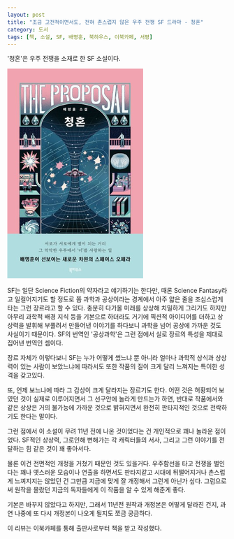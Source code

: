 ```yaml
---
layout: post
title: "조금 고전적이면서도, 전혀 촌스럽지 않은 우주 전쟁 SF 드라마 - 청혼"
category: 도서
tags: [책, 소설, SF, 배명훈, 북하우스, 이북카페, 서평]
---
```


'청혼'은
우주 전쟁을 소재로 한 SF 소설이다.

![표지](/images/book/the-proposal-book.jpg)

SF는 일단 Science Fiction의 약자라고 얘기하기는 한다만,
때론 Science Fantasy라고 일컬어지기도 할 정도로
쫌 과학과 공상이라는 경계에서 아주 얇은 줄을 조심스럽게 타는 그런 장르라고 할 수 있다.
충분히 다가올 미래를 상상해 치밀하게 그리기도 하지만
아무리 과학적 배경 지식 등을 기본으로 하더라도
거기에 픽션적 아이디어를 더하고 상상력을 발휘해 부풀려서
만들어낸 이야기를 하다보니 과학을 넘어 공상에 가까운 것도 사실이기 때문이다.
SF의 번역인 '공상과학'은 그런 점에서 실로 장르의 특성을 제대로 집어낸 번역인 셈이다.

장르 자체가 이렇다보니
SF는 누가 어떻게 썼느냐 뿐 아니라
얼마나 과학적 상식과 상상력이 있는 사람이 보았느냐에 따라서도
또한 작품의 질이 크게 달리 느껴지는 특이한 성격을 갖고있다.

또, 언제 보느냐에 따라 그 감상이 크게 달라지는 장르기도 한다.
어떤 것은 허황되어 보였던 것이 실제로 이루어지면서 그 선구안에 놀라게 만드는가 하면,
반대로 작품에서와 같은 상상은 거의 불가능에 가까운 것으로 밝혀지면서
완전히 판타지적인 것으로 전락하기도 한다는 말이다.

그런 점에서 이 소설이 무려 11년 전에 나온 것이었다는 건
개인적으로 꽤나 놀라운 점이었다.
SF적인 상상력, 그로인해 변해가는 각 캐릭터들의 서사,
그리고 그런 이야기를 전달하는 힘 같은 것이 꽤 좋아서다.

물론 이건 전면적인 개정을 거쳤기 때문인 것도 있을거다.
우주함선을 타고 전쟁을 벌인다는 꽤나 옛스러운 모습이나 연출을 하면서도
판타지같고 시대에 뒤떨어지거나 촌스럽게 느껴지지는 않았던 건
그만큼 지금에 맞게 잘 개정해서 그런게 아닌가 싶다.
그럼으로써 원작을 몰랐던 지금의 독자들에게 이 작품을 알 수 있게 해준게 좋다.

기본은 바꾸지 않았다고 하지만,
그래서 11년전 원작과 개정본은 어떻게 달라진 건지,
과연 나중에 또 다시 개정본이 나오게 될지도 쪼금 궁금하다.



<div class="im im-info">
이 리뷰는 이북카페를 통해 출판사로부터 책을 받고 작성했다.
</div>
